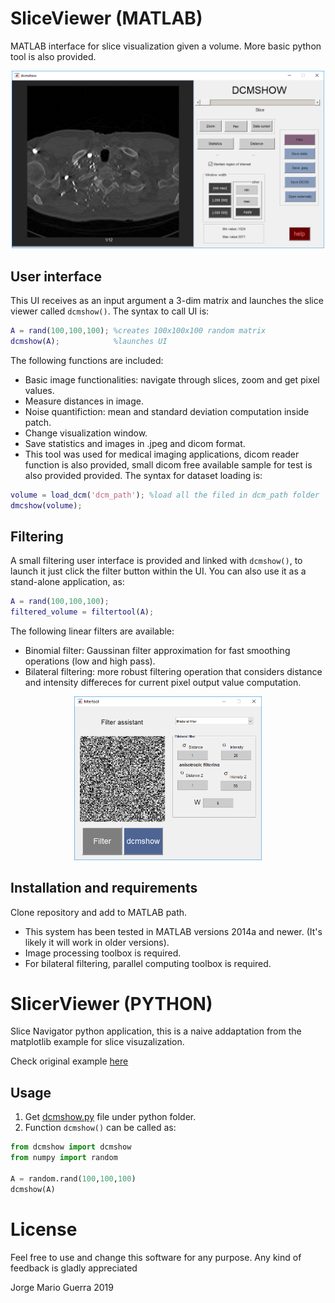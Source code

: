 # SliceViewer (MATLAB)
MATLAB interface for slice visualization given a volume. More basic python tool is also provided.

<center>
<img src="images/dcm.png" width=500>
</center>

## User interface 
This UI receives as an input argument a 3-dim matrix and launches the slice viewer called <code>dcmshow()</code>.
The syntax to call UI is:

``` matlab
A = rand(100,100,100); %creates 100x100x100 random matrix
dcmshow(A);            %launches UI
```

The following functions are included:
* Basic image functionalities: navigate through slices, zoom and get pixel values.
* Measure distances in image.
* Noise quantifiction: mean and standard deviation computation inside patch.
* Change visualization window.
* Save statistics and images in .jpeg and dicom format.
* This tool was used for medical imaging applications, dicom reader function is also provided, small dicom free available sample for test is also provided provided. The syntax for dataset loading is:

``` matlab
volume = load_dcm('dcm_path'); %load all the filed in dcm_path folder
dmcshow(volume);
```

## Filtering
A small filtering user interface is provided and linked with <code>dcmshow()</code>, to launch it just click the filter button within the UI.
You can also use it as a stand-alone application, as:
``` matlab
A = rand(100,100,100); 
filtered_volume = filtertool(A);
```
The following linear filters are available:
* Binomial filter: Gaussinan filter approximation for fast smoothing operations (low and high pass).
* Bilateral filtering: more robust filtering operation that considers distance and intensity differeces for current pixel output value computation.


<center>
<img src="images/filter.png" width=300>
</center>


## Installation and requirements
Clone repository and add to MATLAB path.

* This system has been tested in MATLAB versions 2014a and newer. (It's likely it will work in older versions).
* Image processing toolbox is required.
* For bilateral filtering, parallel computing toolbox is required.

# SlicerViewer (PYTHON)
Slice Navigator python application, this is a naive addaptation from the matplotlib example for slice visuzalization.

Check original example <a href="https://matplotlib.org/examples/pylab_examples/image_slices_viewer.html"> here </a>

## Usage
1. Get <a href="https://github.com/jmguerra444/SliceViewer/blob/master/python/dcmshow.py">dcmshow.py</a> file under python folder.
2. Function <code>dcmshow()</code> can be called as:

``` python
from dcmshow import dcmshow
from numpy import random

A = random.rand(100,100,100)
dcmshow(A)
```



# License
Feel free to use and change this software for any purpose. Any kind of feedback is gladly appreciated

Jorge Mario Guerra 2019